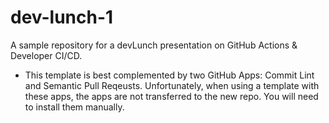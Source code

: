 # dev-lunch-1

A sample repository for a devLunch presentation on GitHub Actions & Developer CI/CD.

-   This template is best complemented by two GitHub Apps: Commit Lint and Semantic Pull Reqeusts. Unfortunately, when using a template with these apps, the apps are not transferred to the new repo. You will need to install them manually.
